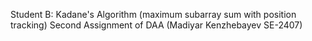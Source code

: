 Student B: Kadane's Algorithm (maximum subarray sum with position tracking)
Second Assignment of DAA (Madiyar Kenzhebayev SE-2407)
